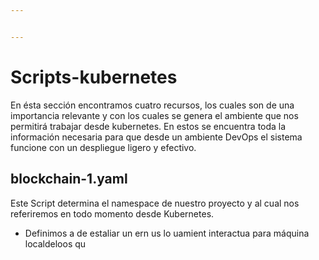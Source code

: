 ```yaml
---


---
```


<h1 id="scripts-kubernetes">Scripts-kubernetes</h1>
<p>En ésta sección encontramos cuatro recursos, los cuales son de una importancia relevante y con los cuales se genera el ambiente que nos permitirá trabajar desde kubernetes. En estos se encuentra toda la información necesaria para que desde un ambiente DevOps el sistema funcione con un despliegue ligero y efectivo.</p>
<h2 id="blockchain-1.yaml">blockchain-1.yaml</h2>
<p>Este Script determina el namespace de nuestro proyecto y al cual nos referiremos en todo momento desde Kubernetes.</p>
<ul>
<li>Definimos a  de estaliar  un ern us lo uamient interactua para  máquina localdeloos qu
<!--stackedit_data:
eyJoaXN0b3J5IjpbLTEwNDkxNjQxNjgsMTg0MDA2ODY0NiwxOD
MwODExNDksLTEwOTg3NTcyOTIsLTQ2NzYzNjQyMCwtNTM1Nzg2
MjQ1LDUzOTQxMzczMiwtMTc4MDU0MDQwOCwxNjI1NDE4ODY0LC
0xOTg2NDYxMjcxLC0yODMyNDE1OTgsLTMwODIzODU0NiwtNjkw
MDY3OCwtNDE3MzIxNzAzLC0xNzAwMTc2NTE3LDEwMzU1MTU2Mj
ZdfQ==
-->